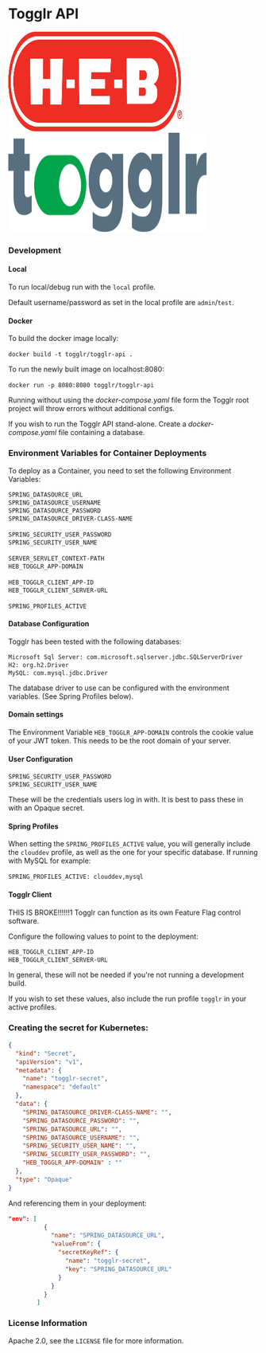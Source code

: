 # Togglr API

<img src="assets/images/hebLogo.png" width="350" height="200" />    <img src="assets/images/tglr-logo-color.svg" width="400" height="200" />

### Development

#### Local
To run local/debug run with the `local` profile.

Default username/password as set in the local profile are `admin`/`test`.

#### Docker
To build the docker image locally:

`docker build -t togglr/togglr-api .`

To run the newly built image on localhost:8080:

`docker run -p 8080:8080 togglr/togglr-api`

Running without using the *docker-compose.yaml* file form the Togglr root project will throw errors without additional configs.

If you wish to run the Togglr API stand-alone.  Create a *docker-compose.yaml* file containing a database.


### Environment Variables for Container Deployments

To deploy as a Container, you need to set the following Environment Variables:

```
SPRING_DATASOURCE_URL
SPRING_DATASOURCE_USERNAME
SPRING_DATASOURCE_PASSWORD
SPRING_DATASOURCE_DRIVER-CLASS-NAME

SPRING_SECURITY_USER_PASSWORD
SPRING_SECURITY_USER_NAME

SERVER_SERVLET_CONTEXT-PATH
HEB_TOGGLR_APP-DOMAIN

HEB_TOGGLR_CLIENT_APP-ID
HEB_TOGGLR_CLIENT_SERVER-URL

SPRING_PROFILES_ACTIVE
```

#### Database Configuration


Togglr has been tested with the following databases:

    Microsoft Sql Server: com.microsoft.sqlserver.jdbc.SQLServerDriver
    H2: org.h2.Driver
    MySQL: com.mysql.jdbc.Driver

The database driver to use can be configured with the environment variables. (See Spring Profiles below).


#### Domain settings
The Environment Variable `HEB_TOGGLR_APP-DOMAIN` controls the cookie value of your JWT token.
This needs to be the root domain of your server.

#### User Configuration
```
SPRING_SECURITY_USER_PASSWORD
SPRING_SECURITY_USER_NAME
```

These will be the credentials users log in with.  It is best to pass these in with an Opaque secret.

#### Spring Profiles

When setting the `SPRING_PROFILES_ACTIVE` value, you will generally include the `clouddev` profile,
as well as the one for your specific database. If running with MySQL for example:

`SPRING_PROFILES_ACTIVE: clouddev,mysql`

#### Togglr Client
THIS IS BROKE!!!!!!1
Togglr can function as its own Feature Flag control software.

Configure the following values to point to the deployment:

```
HEB_TOGGLR_CLIENT_APP-ID
HEB_TOGGLR_CLIENT_SERVER-URL
```

In general, these will not be needed if you're not running a development build.

If you wish to set these values, also include the run profile `togglr` in your active profiles.

### Creating the secret for Kubernetes:   
```json
{
  "kind": "Secret",
  "apiVersion": "v1",
  "metadata": {
    "name": "togglr-secret",
    "namespace": "default"
  },
  "data": {
    "SPRING_DATASOURCE_DRIVER-CLASS-NAME": "",
    "SPRING_DATASOURCE_PASSWORD": "",
    "SPRING_DATASOURCE_URL": "",
    "SPRING_DATASOURCE_USERNAME": "",
    "SPRING_SECURITY_USER_NAME": "",
    "SPRING_SECURITY_USER_PASSWORD": "",
    "HEB_TOGGLR_APP-DOMAIN" : ""
  },
  "type": "Opaque"
}
```

And referencing them in your deployment:
```json
"env": [
          {
            "name": "SPRING_DATASOURCE_URL",
            "valueFrom": {
              "secretKeyRef": {
                "name": "togglr-secret",
                "key": "SPRING_DATASOURCE_URL"
              }
            }
          }
        ]
```

### License Information

Apache 2.0, see the `LICENSE` file for more information.  


